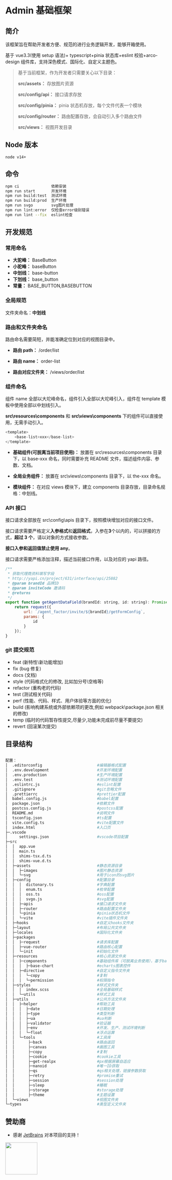 # Admin 基础框架

## 简介

该框架旨在帮助开发者方便、规范的进行业务逻辑开发，能够开箱使用。

基于 vue3.3(使用 setup 语法)+ typescript+pinia 状态库+eslint 校验+arco-design 组件库，支持深色模式、国际化、自定义主题色。

> 基于当前框架，作为开发者只需要关心以下目录：
>
> **src/assets：** 存放图片资源
>
> **src/config/api：** 接口请求存放
>
> **src/config/pinia：** pinia 状态机存放，每个文件代表一个模块
>
> **src/config/router：** 路由配置存放，会自动引入多个路由文件
>
> **src/views：** 视图开发目录

## Node 版本

`node v14+`

## 命令

```bash
npm ci				依赖安装
npm run start 		开发环境
npm run build:test	测试环境
npm run build:prod	生产环境
npm run svgo		svg图片处理
npm run lint:error	仅检查error级别错误
npm run lint --fix	eslint检查
```

## 开发规范

### 常用命名

-   **大驼峰：** BaseButton
-   **小驼峰：** baseButton
-   **中划线：** base-button
-   **下划线：** base_button
-   **常量：** BASE_BUTTON,BASEBUTTON

### 全局规范

文件夹命名：**中划线**

### 路由和文件夹命名

路由命名需要简短，并能准确定位到对应的视图目录中。

-   **路由 path：** /order/list

-   **路由 name：** order-list

-   **路由对应文件夹：** /views/order/list

### 组件命名

组件 name 全部以大坨峰命名，组件引入全部以大坨峰引入，组件在 template 模板中使用全部以中划线引入。

**src\resources\components** 和 **src\views\components** 下的组件可以直接使用，无需手动引入。

```javascript
<template>
    <base-list>xxx</base-list>
</template>
```

-   **基础组件(可脱离当前项目使用)：** 放置在 src\resources\components 目录下，以 base-xxx 命名，同时需要补充 README 文件，描述组件内容、参数、文档。

-   **全局业务组件：** 放置在 src\views\components 目录下，以 the-xxx 命名。

-   **模块组件：** 在对应 views 模块下，建立 components 目录存放，目录命名规格：中划线。

### API 接口

接口请求全部放在 src\config\apis 目录下，按照模块增加对应的接口文件。

接口请求需要严格定义**入参格式**和**返回格式**，入参在**3**个以内的，可以拼接的方式，**超过 3 个**，请以对象的方式接收参数。

**接口入参和返回值禁止使用 any**。

接口请求需要严格添加注释，描述当前接口作用，以及对应的 yapi 路径。

```javascript
/**
 * 获取代理商资料填写字段
 * http://yapi.cn/project/631/interface/api/25882
 * @param brandId 品牌ID
 * @param inviteCode 邀请码
 * @returns
 */
export function getAgentDataField(brandId: string, id: string): Promise<_AgentDataField> {
    return request({
        url: `/agent_factor/invite/${brandId}/getFormConfig`,
        params: {
            id
        }
    });
}
```

### git 提交规范

-   feat (新特性\新功能增加)
-   fix (bug 修复)
-   docs (文档)
-   style (代码格式化的修改, 比如加分号\空格等)
-   refactor (重构老的代码)
-   test (测试相关代码)
-   perf (性能、代码、样式、用户体验等方面的优化)
-   build (影响构建系统或外部依赖项的更改,例如 webpack\package.json 相关的修改)
-   temp (临时的代码暂存性提交,尽量少,功能未完成前尽量不要提交)
-   revert (回滚某次提交)

## 目录结构

```bash

配置：
│  .editorconfig	                    #编辑器格式配置
│  .env.development	                    #开发环境配置
│  .env.production	                    #生产环境配置
│  .env.test		                    #测试环境配置
│  .eslintrc.js		                    #eslint配置
│  .gitignore		                    #git忽略文件
│  .prettierrc		                    #prettier配置
│  babel.config.js	                    #babel配置
│  package.json		                    #依赖文件
│  postcss.config.js	                #postcss配置
│  README.md		                    #说明文件
│  tsconfig.json	                    #ts配置
│  vite.config.ts	                    #vite配置文件
│  index.html	                   		#入口页
├─.vscode
│     settings.json		                #vscode项目配置
├─src
│  │  app.vue
│  │  main.ts
│  │  shims-tsx.d.ts
│  │  shims-vue.d.ts
│  ├─assets			                    #静态资源目录
│  │  ├─images		                    #图片静态资源
│  │  └─svg			                    #用于icon的svg图片
│  ├─config			                    #配置目录
│  │  │  dictonary.ts	                #字典配置
│  │  │  enum.ts		                #枚举配置
│  │  │  oss.ts			                #oss配置
│  │  │  svgo.js		                #svg配置
│  │  ├─apis		                    #接口请求文件夹
│  │  ├─router		                    #路由配置文件夹
│  │  └─pinia		                    #pinia状态机文件
│  │  └─vite		                    #vite插件文件夹
│  ├─hooks			                    #自定义hooks文件夹
│  ├─layout			                    #布局公共文件夹
│  ├─locales			                #国际化文件夹
│  ├─packages
│  │  ├─request		                    #请求库配置
│  │  ├─vue-router	                    #路由核心配置
│  │  └─init		                    #初始化文件
│  ├─resources		                    #核心资源文件夹
│  │  ├─components		                #基础组件库（可脱离业务使用），基于base开头，非基础组件请勿存放在该目录下
│  │  │  ├─base-chart		            #echarts图表控件
│  │  ├─directive	                    #自定义指令文件夹
│  │  │  └─copy				            #复制
│  │  │  └─permission				    #权限指令
│  ├─styles		                        #样式文件夹
│  │  │  index.scss			            #全局基础样式
│  │  └─utils			                #样式工具
│  ├─utils		                        #公共方法文件夹
│  │  ├─helper	                        #帮助工具
│  │  │  ├─date		                    #日期处理
│  │  │  ├─type		                    #类型判断
│  │  │  ├─ua		                    #ua判断
│  │  │  ├─validator	                #验证器
│  │  │  ├─env		                	#开发、生产、测试环境判断
│  │  │  └─float	                	#浮点运算
│  │  └─tools		                    #工具库
│  │      ├─back		                #路由返回
│  │      ├─canvas		                #画图工具
│  │      ├─copy		                #复制
│  │      ├─cookie		                #cookie工具
│  │      ├─get-realpx	                #px根据屏幕自适应
│  │      ├─nanoid	                	#唯一ID获取
│  │      ├─qs	                		#qs相关处理，链接参数获取
│  │      ├─retry		                #promise重试
│  │      ├─session		                #session处理
│  │      ├─sleep		                #睡眠
│  │      ├─storage		                #storage处理
│  │      ├─theme		                #主题设置
│  └─views	                            #视图文件夹
└─types	                                #类型定义文件夹
```

## 赞助商

-   感谢 [JetBrains](https://www.jetbrains.com/?from=easyfe/efe-vue3-admin-ts-template) 对本项目的支持！

<a href="https://www.jetbrains.com/?from=easyfe/efe-vue3-admin-ts-template" target="_blank">
    <img src="https://resources.jetbrains.com/storage/products/company/brand/logos/jb_beam.png" width="100" height="100">
</a>
